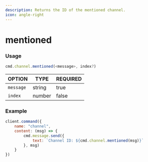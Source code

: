 ```yaml
---
description: Returns the ID of the mentioned channel.
icon: angle-right
---
```


# mentioned

### Usage

```javascript
cmd.channel.mentioned(<message>, index?)
```

| OPTION    | TYPE   | REQUIRED |
| --------- | ------ | -------- |
| `message` | string | true     |
| `index`   | number | false    |

### Example

```javascript
client.command({
    name: "channel",
    content: (msg) => {
        cmd.message.send({
            text: `Channel ID: ${cmd.channel.mentioned(msg)}`
        }, msg)
    }
})
```
